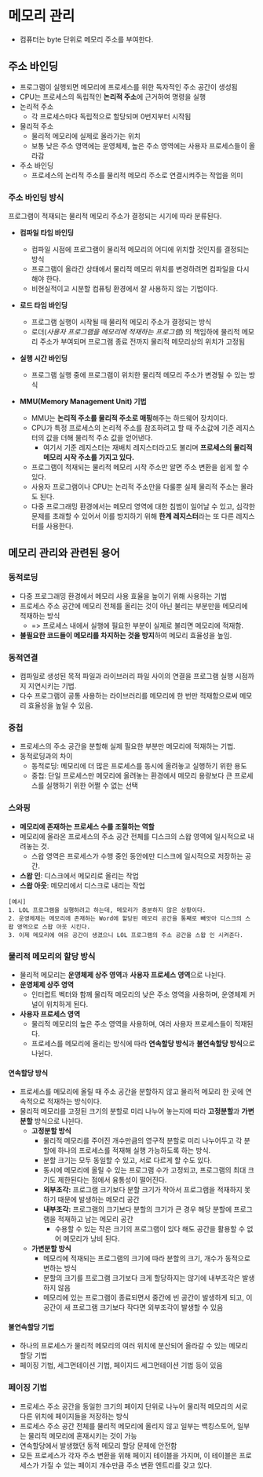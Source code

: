 # 메모리 관리
- 컴퓨터는 byte 단위로 메모리 주소를 부여한다.

## 주소 바인딩
- 프로그램이 실행되면 메모리에 프로세스를 위한 독자적인 주소 공간이 생성됨
- CPU는 프로세스의 독립적인 **논리적 주소**에 근거하여 명령을 실행
- 논리적 주소
  - 각 프로세스마다 독립적으로 할당되며 0번지부터 시작됨
- 물리적 주소
  - 물리적 메모리에 실제로 올라가는 위치
  - 보통 낮은 주소 영역에는 운영체제, 높은 주소 영역에는 사용자 프로세스들이 올라감
- 주소 바인딩
  - 프로세스의 논리적 주소를 물리적 메모리 주소로 연결시켜주는 작업을 의미
  
### 주소 바인딩 방식
프로그램이 적재되는 물리적 메모리 주소가 결정되는 시기에 따라 분류된다.

- **컴파일 타임 바인딩**
  - 컴파일 시점에 프로그램이 물리적 메모리의 어디에 위치할 것인지를 결정되는 방식
  - 프로그램이 올라간 상태에서 물리적 메모리 위치를 변경하려면 컴파일을 다시 해야 한다.
  - 비현실적이고 시분할 컴퓨팅 환경에서 잘 사용하지 않는 기법이다.
- **로드 타임 바인딩**
  - 프로그램 실행이 시작될 때 물리적 메모리 주소가 결정되는 방식
  - 로더(*사용자 프로그램을 메모리에 적재하는 프로그램*) 의 책임하에 물리적 메모리 주소가 부여되며 프로그램 종료 전까지 물리적 메모리상의 위치가 고정됨
- **실행 시간 바인딩**
  - 프로그램 실행 중에 프로그램이 위치한 물리적 메모리 주소가 변경될 수 있는 방식


- **MMU(Memory Management Unit) 기법**
  - MMU는 **논리적 주소를 물리적 주소로 매핑**해주는 하드웨어 장치이다.
  - CPU가 특정 프로세스의 논리적 주소를 참조하려고 할 때 주소값에 기준 레지스터의 값을 더해 물리적 주소 값을 얻어낸다.
    - 여기서 기준 레지스터는 재배치 레지스터라고도 불리며 **프로세스의 물리적 메모리 시작 주소를 가지고 있다.**
  - 프로그램이 적재되는 물리적 메모리 시작 주소만 알면 주소 변환을 쉽게 할 수 있다.
  - 사용자 프로그램이나 CPU는 논리적 주소만을 다룰뿐 실제 물리적 주소는 몰라도 된다.
  - 다중 프로그래밍 환경에서는 메모리 영역에 대한 침범이 일어날 수 있고, 심각한 문제를 초래할 수 있어서 이를 방지하기 위해 **한계 레지스터**라는 또 다른 레지스터를 사용한다.

## 메모리 관리와 관련된 용어
### 동적로딩
- 다중 프로그래밍 환경에서 메모리 사용 효율을 높이기 위해 사용하는 기법
- 프로세스 주소 공간에 메모리 전체를 올리는 것이 아닌 불리는 부분만을 메모리에 적재하는 방식
  - => 프로세스 내에서 실행에 필요한 부분이 실제로 불리면 메모리에 적재함.
- **불필요한 코드들이 메모리를 차지하는 것을 방지**하여 메모리 효율성을 높임.

### 동적연결
- 컴파일로 생성된 목적 파일과 라이브러리 파일 사이의 연결을 프로그램 실행 시점까지 지연시키는 기법.
- 다수 프로그램이 공통 사용하는 라이브러리를 메모리에 한 번만 적재함으로써 메모리 효율성을 높일 수 있음.

### 중첩
- 프로세스의 주소 공간을 분할해 실제 필요한 부분만 메모리에 적재하는 기법.
- 동적로딩과의 차이
  - 동적로딩:  메모리에 더 많은 프로세스를 동시에 올려놓고 실행하기 위한 용도
  - 중첩: 단일 프로세스만 메모리에 올려놓는 환경에서 메모리 용량보다 큰 프로세스를 실행하기 위한 어쩔 수 없는 선택

### 스와핑
- **메모리에 존재하는 프로세스 수를 조절하는 역할**
- 메모리에 올라온 프로세스의 주소 공간 전체를 디스크의 스왑 영역에 일시적으로 내려놓는 것.
  - 스왑 영역은 프로세스가 수행 중인 동안에만 디스크에 일시적으로 저장하는 공간.
- **스왑 인**: 디스크에서 메모리로 올리는 작업
- **스왑 아웃**: 메모리에서 디스크로 내리는 작업

```
[예시]
1. LOL 프로그램을 실행하려고 하는데, 메모리가 충분하지 않은 상황이다.
2. 운영체제는 메모리에 존재하는 Word에 할당된 메모리 공간을 통째로 빼앗아 디스크의 스왑 영역으로 스왑 아웃 시킨다.
3. 이제 메모리에 여유 공간이 생겼으니 LOL 프로그램의 주소 공간을 스왑 인 시켜준다.
```

### 물리적 메모리의 할당 방식
- 물리적 메모리는 **운영체제 상주 영역**과 **사용자 프로세스 영역**으로 나뉜다.
- **운영체제 상주 영역**
  - 인터럽트 벡터와 함께 물리적 메모리의 낮은 주소 영역을 사용하며, 운영체제 커널이 위치하게 된다.
- **사용자 프로세스 영역**
  - 물리적 메모리의 높은 주소 영역을 사용하며, 여러 사용자 프로세스들이 적재된다.
  - 프로세스를 메모리에 올리는 방식에 따라 **연속할당 방식**과 **불연속할당 방식**으로 나뉜다.
#### 연속할당 방식
- 프로세스를 메모리에 올릴 때 주소 공간을 분할하지 않고 물리적 메모리 한 곳에 연속적으로 적재하는 방식이다.
- 물리적 메모리를 고정된 크기의 분할로 미리 나누어 놓는지에 따라 **고정분할**과 **가변분할** 방식으로 나뉜다.  
  - **고정분할 방식**
    - 물리적 메모리를 주어진 개수만큼의 영구적 분할로 미리 나누어두고 각 분할에 하나의 프로세스를 적재해 실행 가능하도록 하는 방식.
    - 분할 크기는 모두 동일할 수 있고, 서로 다르게 할 수도 있다.
    - 동시에 메모리에 올릴 수 있는 프로그램 수가 고정되고, 프로그램의 최대 크기도 제한된다는 점에서 융통성이 떨어진다.
    - **외부조각:** 프로그램 크기보다 분할 크기가 작아서 프로그램을 적재하지 못하기 때문에 발생하는 메모리 공간
    - **내부조각:** 프로그램의 크기보다 분할의 크기가 큰 경우 해당 분할에 프로그램을 적재하고 남는 메모리 공간
      - 수용할 수 있는 작은 크기의 프로그램이 있다 해도 공간을 활용할 수 없어 메모리가 낭비 된다.
  - **가변분할 방식**
    - 메모리에 적재되는 프로그램의 크기에 따라 분할의 크기, 개수가 동적으로 변하는 방식
    - 분할의 크기를 프로그램 크기보다 크게 할당하지는 않기에 내부조각은 발생하지 않음
    - 메모리에 있는 프로그램이 종료되면서 중간에 빈 공간이 발생하게 되고, 이 공간이 새 프로그램 크기보다 작다면 외부조각이 발생할 수 있음
#### 불연속할당 기법
- 하나의 프로세스가 물리적 메모리의 여러 위치에 분산되어 올라갈 수 있는 메모리 할당 기법
- 페이징 기법, 세그먼테이션 기법, 페이지드 세그먼테이션 기법 등이 있음

### 페이징 기법
- 프로세스 주소 공간을 동일한 크기의 페이지 단위로 나누어 물리적 메모리의 서로 다른 위치에 페이지들을 저장하는 방식
- 프로세스 주소 공간 전체를 물리적 메모리에 올리지 않고 일부는 백킹스토어, 일부는 물리적 메모리에 혼재시키는 것이 가능
- 연속할당에서 발생했던 동적 메모리 할당 문제에 안전함
- 모든 프로세스가 각자 주소 변환을 위해 페이지 테이블을 가지며, 이 테이블은 프로세스가 가질 수 있는 페이지 개수만큼 주소 변환 엔트리를 갖고 있다.
